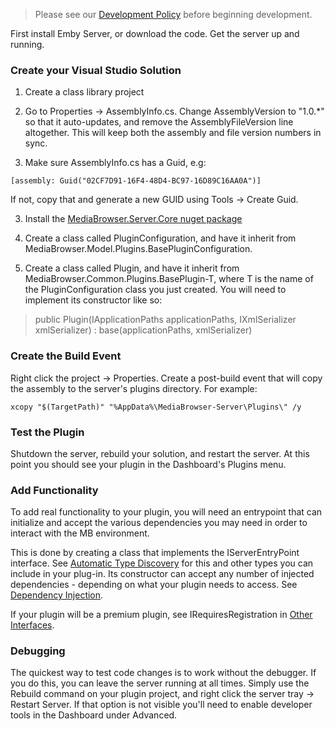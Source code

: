 >Please see our [Development Policy](https://github.com/MediaBrowser/MediaBrowser/wiki/Development-Policy) before beginning development.

First install Emby Server, or download the code. Get the server up and running.

### Create your Visual Studio Solution

1. Create a class library project

2. Go to Properties -> AssemblyInfo.cs. Change AssemblyVersion to "1.0.*" so that it auto-updates, and remove the AssemblyFileVersion line altogether. This will keep both the assembly and file version numbers in sync.

2. Make sure AssemblyInfo.cs has a Guid, e.g:

`[assembly: Guid("02CF7D91-16F4-48D4-BC97-16D89C16AA0A")]`

If not, copy that and generate a new GUID using Tools -> Create Guid.

3. Install the [MediaBrowser.Server.Core nuget package](https://www.nuget.org/packages/MediaBrowser.Server.Core/)

4. Create a class called PluginConfiguration, and have it inherit from MediaBrowser.Model.Plugins.BasePluginConfiguration.

5. Create a class called Plugin, and have it inherit from MediaBrowser.Common.Plugins.BasePlugin-T, where T is the name of the PluginConfiguration class you just created.  You will need to implement its constructor like so:

> public Plugin(IApplicationPaths applicationPaths, IXmlSerializer xmlSerializer) : base(applicationPaths, xmlSerializer)

### Create the Build Event

Right click the project -> Properties. Create a post-build event that will copy the assembly to the server's plugins directory. For example:

`xcopy "$(TargetPath)" "%AppData%\MediaBrowser-Server\Plugins\" /y`

### Test the Plugin

Shutdown the server, rebuild your solution, and restart the server. At this point you should see your plugin in the Dashboard's Plugins menu.

### Add Functionality

To add real functionality to your plugin, you will need an entrypoint that can initialize and accept the various dependencies you may need in order to interact with the MB environment.

This is done by creating a class that implements the IServerEntryPoint interface.  See [Automatic Type Discovery](https://github.com/MediaBrowser/MediaBrowser/wiki/Automatic-Type-Discovery) for this and other types you can include in your plug-in. Its constructor can accept any number of injected dependencies - depending on what your plugin needs to access.  See [Dependency Injection](https://github.com/MediaBrowser/MediaBrowser/wiki/Dependency-Injection).

If your plugin will be a premium plugin, see IRequiresRegistration in [Other Interfaces](https://github.com/MediaBrowser/MediaBrowser/wiki/Other-Interfaces).

### Debugging

The quickest way to test code changes is to work without the debugger. If you do this, you can leave the server running at all times. Simply use the Rebuild command on your plugin project, and right click the server tray -> Restart Server. If that option is not visible you'll need to enable developer tools in the Dashboard under Advanced.